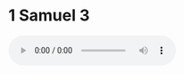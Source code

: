 # 1 Samuel 3

<audio controls>
  <source src="https://openbible.com/audio/hays/BSB_09_1Sa_003_H.mp3" type="audio/mp3" />
  <a href="https://openbible.com/audio/hays/BSB_09_1Sa_003_H.mp3" download="https://openbible.com/audio/hays/BSB_09_1Sa_003_H.mp3">Download MP3 audio</a>.
</audio>

<!--@include: @/bible/translations/bsb/09_1sa/verses/003.md-->